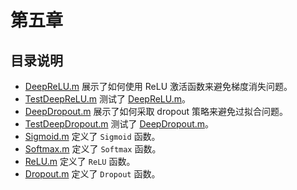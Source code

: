 # 第五章

## 目录说明

- [DeepReLU.m](./DeepReLU.m) 展示了如何使用 ReLU 激活函数来避免梯度消失问题。
- [TestDeepReLU.m](./TestDeepReLU.m) 测试了 [DeepReLU.m](./DeepReLU.m)。
- [DeepDropout.m](./DeepDropout.m) 展示了如何采取 dropout 策略来避免过拟合问题。
- [TestDeepDropout.m](./TestDeepDropout.m) 测试了 [DeepDropout.m](./DeepDropout.m)。
- [Sigmoid.m](./Sigmoid.m) 定义了 `Sigmoid` 函数。
- [Softmax.m](./Softmax.m) 定义了 `Softmax` 函数。
- [ReLU.m](./ReLU.m) 定义了 `ReLU` 函数。
- [Dropout.m](./Dropout.m) 定义了 `Dropout` 函数。
